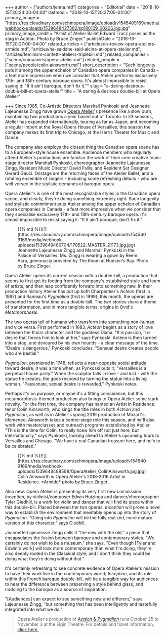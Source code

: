 +++
author = ["authors/jenna.md"]
categories = "Editorial"
date = "2018-10-15T20:24:00-04:00"
lastmod = "2018-10-15T20:27:00-04:00"
primary_image = "https://res.cloudinary.com/schmopera/image/upload/v1545409169/media/webhook-uploads/1539648427302/sq180109_00206.jpg.jpg"
primary_image_credit = "Artist of Atelier Ballet Edward Tracz poses as the stag in Actéon. Photo by Bruce Zinger."
publishDate = "2018-10-15T20:27:00-04:00"
related_articles = ["articles/in-review-opera-ateliers-armide.md", "articles/he-saidshe-said-alcina-at-opera-atelier.md", "articles/feminism-confetti-ateliers-triplebill.md"]
related_companies = ["scene/companies/opera-atelier.md"]
related_people = ["scene/people/colin-ainsworth.md"]
short_description = "Such longevity puts it among the upper echelon of Canadian opera companies in Canada - a feat more impressive when we consider that Atelier performs exclusively 17th- and 18th-century baroque opera. It&#039;s almost impossible to resist saying it: &quot;If it ain&#039;t baroque, don&#039;t fix it.&quot;"
slug = "a-daring-desirous-double-bill-at-opera-atelier"
title = "A daring &amp; desirous double-bill at Opera Atelier"

+++
Since 1985, Co-Artistic Directors Marshall Pynkoski and Jeannette Lajeunesse Zingg have grown [Opera Atelier](/scene/companies/opera-atelier/)'s presence like a slow burn, maintaining two productions a year based out of Toronto. In 33 seasons, Atelier has expanded internationally, touring as far as Japan, and becoming a regular import at the Royal Opera House of Versailles; this season the company makes its first trip to Chicago, at the Harris Theater for Music and Dance.

The company also employs the closest thing the Canadian opera scene has to a European-style house ensemble. Audience members who regularly attend Atelier's productions are familiar the work of their core creative team: stage director Marshall Pynkoski, choreographer Jeannette Lajeunesse Zingg, Resident Music Director David Fallis, and Resident Set Designer Gerard Gauci. Onstage are the returning faces of the Atelier Ballet, and a rotating ensemble of singers - including some refreshing debuts - who are well versed in the stylistic demands of baroque opera.

Opera Atelier's is one of the most recognizable styles in the Canadian opera scene, and clearly, they're doing something extremely right. Such longevity and stylistic commitment puts Atelier among the upper echelon of Canadian opera companies in Canada - a feat more impressive when we consider that they specialise exclusively 17th- and 18th-century baroque opera. It's almost impossible to resist saying it: "If it ain't baroque, don't fix it."

<figure data-type="image">{{% md %}}![](https://res.cloudinary.com/schmopera/image/upload/v1545409169/media/webhook-uploads/1539648480704/170522_MASTER_21173.jpg.jpg)
<figcaption>Jeannette Lajeunesse Zingg and Marshall Pynkoski in the Palace of Versailles. Ms. Zingg is wearing a gown by Reem Acra, generously provided by The Room at Hudson's Bay. Photo by Bruce Zinger.</figcaption>
</figure>

Opera Atelier opens its current season with a double-bill, a production that seems to first get its footing from the company's established style and team of artists, and then leap confidently forward into something new. In their production history Atelier has put up both Charpentier's *Actéon* (first in 1987) and Rameau's *Pygmalion* (first in 1999); this month, the operas are presented for the first time as a double-bill. The two stories share a theme of transformation, and in more tangible terms, origins in Ovid's *Metamorphosis*.

The two operas tell of humans who transform into something non-human, and vice versa. First performed in 1683, *Actéon* begins as a story of love between the titular character and the goddess Diana. "It is passion, it is desire that forces him to look at her," says Pynkoski. Actéon is then turned into a stag, and devoured by his own hounds - a clear message of the time. "Desire is dangerous," Pynkoski concludes. "Sensual desire creates people who are bestial."

*Pygmalion*, premiered in 1748, reflects a near-opposite social attitude toward desire; it was a time when, as Pynkoski puts it, "Versailles is a perpetual house party." When the sculptor falls in love - and lust - with the statue he creates, the gods respond by turning the statue into a living woman.  "Passionate, sexual desire is rewarded," Pynkoski notes.

Perhaps it's on purpose, or maybe it's a fitting coincidence, but this metamorphosis-themed production also brings to Opera Atelier some stark novelty. For the first time, the company has named an Artist in Residence: tenor Colin Ainsworth, who sings the title roles in both *Actéon* and *Pygmalion*, as well as in Atelier's spring 2019 production of Mozart's *Idomeneo*. Ainsworth takes a centre-stage role this season, and he'll also work with masterclasses and outreach programs established by Atelier. "This is the time for Colin, to really hosw him off not just here, but internationally," says Pynkoski, looking ahead to Atelier's upcoming tours to Versailles and Chicago. "We have a real Canadian treasure here, and he's to be celebrated."

<figure data-type="image">{{% md %}}![](https://res.cloudinary.com/schmopera/image/upload/v1545409169/media/webhook-uploads/1539648488598/OperaAtelier_ColinAinsworth.jpg.jpg)
<figcaption>Colin Ainsworth is Opera Atelier's 2018-2019 Artist in Residence. *Armide* photo by Bruce Zinger.</figcaption>
</figure>

Also new: Opera Atelier is presenting its very first new commission. *Inception*, by violinist/composer Edwin Huizinga and dancer/choreographer Tyler Gledhill, is a work for violin and dancer that will find its place within this double-bill. Placed between the two operas, *Inception* will prove a novel way to establish the environment that inevitably opens up into the story of *Pygmalion*. "Going into *Pygmalion* will be the fully realized, more mature version of this character," says Gledhill. 

Jeannette Lajeunesse Zingg calls it "the new with the old," a piece that encapsulates the fusion between baroque and contemporary styles.  "We certainly do not wish to be a museum," she says. "Even though [Tyler and Edwin's work] will look more contemporary than what I'm doing, they're also deeply rooted in the Classical style, and I don't think they could be doing what they're doing without that."

It's certainly refreshing to see concrete evidence of Opera Atelier's mission to have their work live in the contemporary world; *Inception*, and its role within this French baroque double-bill, will be a tangible way for audiences to hear the difference between preserving a style behind glass, and nodding to the baroque as a source of inspiration.

"[Audiences] can expect to see something new and different," says Lajeunesse Zingg, "but something that has been intelligently and tastefully integrated into what we do."

>Opera Atelier's production of [*Actéon* & *Pygmalion*](https://operaatelier.com/season/2018-2019-season/) runs October 25 to November 3 at the Elgin Theatre. For details and ticket information, [click here.](https://www.ticketmaster.ca/Opera-Atelier-tickets/artist/29535?tm_link=artist_artistvenue_module)